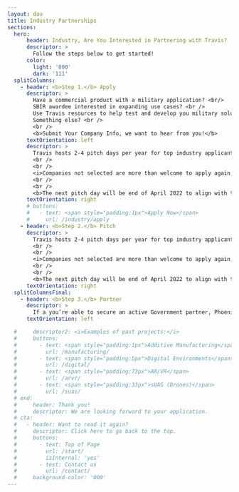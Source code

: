 ```yaml
---
layout: dau
title: Industry Partnerships
sections:
  hero:
      header: Industry, Are You Interested in Partnering with Travis?
      descriptor: >
        Follow the steps below to get started!
      color:
        light: '000'
        dark: '111'
  splitColumns:
    - header: <b>Step 1.</b> Apply
      descriptor: > 
        Have a commercial product with a military application? <br/>
        SBIR awardee interested in expanding use cases? <br />
        Use Travis resources to help test and develop you military solution? <br />
        Something else? <br />
        <br />
        <b>Submit Your Company Info, we want to hear from you!</b>
      textOrientation: left
      descriptor: >
        Travis hosts 2-4 pitch days per year for top industry applicants.  Selected companies will pitch before a key Travis Stakeholders, to include the 60th Air Mobility Wing Vice Wing Commander as the event chair.  Base functional Area Experts, Spark, Base Legal, and Contracting all join in these events to be able to rapidly make decisions on next steps.  Companies have the opportunity to leave with an immediate partnership.
        <br />
        <br />
        <i>Companies not selected are more than welcome to apply again, and all application materials will be distributed to our local innovation network to gauge interest.</i>
        <br />
        <br />
        <b>The next pitch day will be end of April 2022 to align with the associated AFWERX SBIR opening.  Spark will inform all industry applicants by the first week of April if they are being invited to pitch.</b>
      textOrientation: right
      # buttons:
      #   - text: <span style="padding:1px">Apply Now</span>
      #     url: /industry/apply
    - header: <b>Step 2.</b> Pitch
      descriptor: >
        Travis hosts 2-4 pitch days per year for top industry applicants.  Selected companies will pitch before a key Travis Stakeholders, to include the 60th Air Mobility Wing Vice Wing Commander as the event chair.  Base functional Area Experts, Spark, Base Legal, and Contracting all join in these events to be able to rapidly make decisions on next steps.  Companies have the opportunity to leave with an immediate partnership.
        <br />
        <br />
        <i>Companies not selected are more than welcome to apply again, and all application materials will be distributed to our local innovation network to gauge interest.</i>
        <br />
        <br />
        <b>The next pitch day will be end of April 2022 to align with the associated AFWERX SBIR opening.  Spark will inform all industry applicants by the first week of April if they are being invited to pitch.</b>
      textOrientation: right
  splitColumnsFinal:
    - header: <b>Step 3.</b> Partner
      descriptor: >
        If a you’re able to secure an active Government partner, Phoenix Spark will work with you and the airmen to bring that solution to reality!
      textOrientation: left

  #     descriptor2: <i>Examples of past projects:</i>
  #     buttons:
  #       - text: <span style="padding:1px">Additive Manufacturing</span>
  #         url: /manufacturing/
  #       - text: <span style="padding:5px">Digital Environments</span>
  #         url: /digital/
  #       - text: <span style="padding:73px">AR/VR</span>
  #         url: /arvr/
  #       - text: <span style="padding:33px">sUAS (Drones)</span>
  #         url: /suas/
  # end:
  #     header: Thank you!
  #     descriptor: We are looking forward to your application.
  # cta:
  #   - header: Want to read it again?
  #     descriptor: Click here to go back to the top.
  #     buttons:
  #       - text: Top of Page
  #         url: /start/
  #         isInternal: 'yes'
  #       - text: Contact us
  #         url: /contact/
  #     background-color: '000'
---
```

